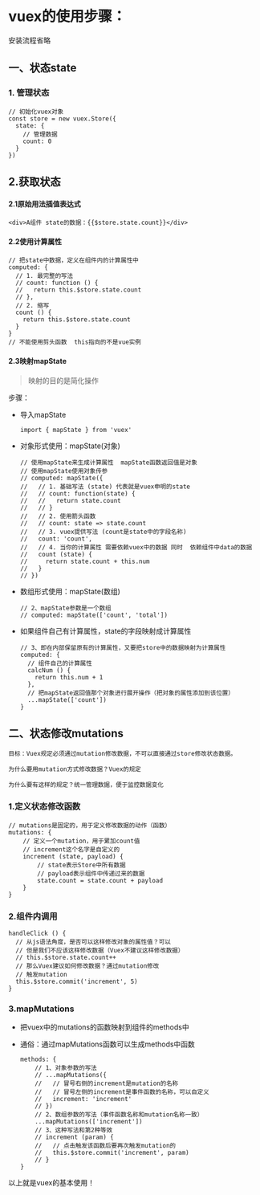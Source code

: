 # vuex的使用步骤：

安装流程省略

## 一、状态state

### 1. 管理状态

```
// 初始化vuex对象
const store = new vuex.Store({
  state: {
    // 管理数据
    count: 0
  }
})
```

## 2.获取状态

#### 2.1原始用法插值表达式

```
<div>A组件 state的数据：{{$store.state.count}}</div>
```

#### 2.2使用计算属性

```
// 把state中数据，定义在组件内的计算属性中
computed: {
  // 1. 最完整的写法
  // count: function () {
  //   return this.$store.state.count
  // },
  // 2. 缩写
  count () {
    return this.$store.state.count
  }
}
// 不能使用剪头函数  this指向的不是vue实例

```

#### 2.3映射mapState

> 映射的目的是简化操作

步骤：

- 导入mapState

  ```
  import { mapState } from 'vuex'
  ```

- 对象形式使用：mapState(对象)

  ```
  // 使用mapState来生成计算属性  mapState函数返回值是对象
  // 使用mapState使用对象传参
  // computed: mapState({
  //   // 1. 基础写法 (state) 代表就是vuex申明的state 
  //   // count: function(state) {
  //   //   return state.count
  //   // }  
  //   // 2. 使用箭头函数
  //   // count: state => state.count
  //   // 3. vuex提供写法 (count是state中的字段名称)
  //   count: 'count',
  //   // 4. 当你的计算属性 需要依赖vuex中的数据 同时  依赖组件中data的数据
  //   count (state) {
  //     return state.count + this.num
  //   }
  // })
  
  ```

- 数组形式使用：mapState(数组)

  ```
  // 2、mapState参数是一个数组
  // computed: mapState(['count', 'total'])
  
  ```

- 如果组件自己有计算属性，state的字段映射成计算属性

  ```
  // 3、即在内部保留原有的计算属性，又要把store中的数据映射为计算属性
  computed: {
    // 组件自己的计算属性
    calcNum () {
      return this.num + 1
    },
    // 把mapState返回值那个对象进行展开操作（把对象的属性添加到该位置）
    ...mapState(['count'])
  }
  
  ```

  

## 二、状态修改mutations

```
目标：Vuex规定必须通过mutation修改数据，不可以直接通过store修改状态数据。

为什么要用mutation方式修改数据？Vuex的规定

为什么要有这样的规定？统一管理数据，便于监控数据变化
```

### 1.定义状态修改函数

```
// mutations是固定的，用于定义修改数据的动作（函数）
mutations: {
    // 定义一个mutation，用于累加count值
    // increment这个名字是自定义的
    increment (state, payload) {
        // state表示Store中所有数据
        // payload表示组件中传递过来的数据
        state.count = state.count + payload
    }
}

```

### 2.组件内调用

```
handleClick () {
  // 从js语法角度，是否可以这样修改对象的属性值？可以
  // 但是我们不应该这样修改数据（Vuex不建议这样修改数据）
  // this.$store.state.count++
  // 那么Vuex建议如何修改数据？通过mutation修改
  // 触发mutation
  this.$store.commit('increment', 5)
}

```

### 3.mapMutations

- 把vuex中的mutations的函数映射到组件的methods中

- 通俗：通过mapMutations函数可以生成methods中函数

  ```
  methods: {
      // 1、对象参数的写法
      // ...mapMutations({
      //   // 冒号右侧的increment是mutation的名称
      //   // 冒号左侧的increment是事件函数的名称，可以自定义
      //   increment: 'increment'
      // })
      // 2、数组参数的写法（事件函数名称和mutation名称一致）
      ...mapMutations(['increment'])
      // 3、这种写法和第2种等效
      // increment (param) {
      //   // 点击触发该函数后要再次触发mutation的
      //   this.$store.commit('increment', param)
      // }
  }
  
  ```

  



以上就是vuex的基本使用！